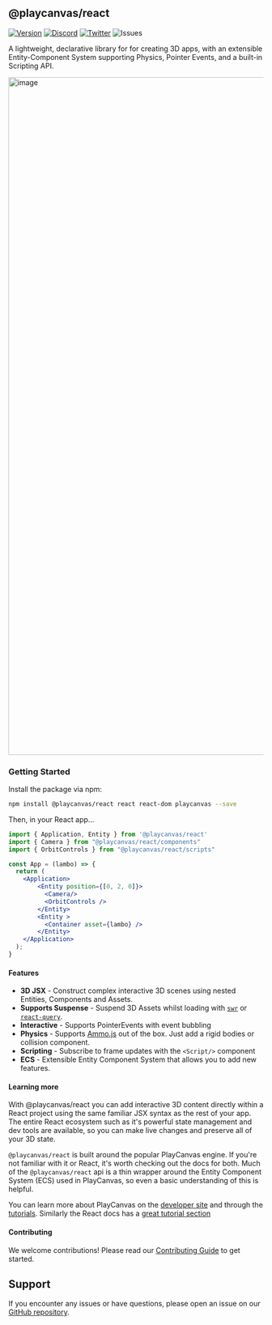 ## @playcanvas/react
[![Version](https://img.shields.io/npm/v/@playcanvas/react?style=flat&colorA=000000&colorB=000000)](https://www.npmjs.com/package/@playcanvas/react)
[![Discord](https://img.shields.io/discord/740090768164651008?style=flat&colorA=000000&colorB=000000&label=discord&logo=discord&logoColor=ffffff)](https://discord.com/channels/408617316415307776/408617316415307778)
[![Twitter](https://img.shields.io/twitter/follow/playcanvas?label=%40playcanvas&style=flat&colorA=000000&colorB=000000&logo=twitter&logoColor=000000)](https://twitter.com/playcanvas)
![Issues](https://img.shields.io/github/issues/playcanvas/react?style=flat&colorA=000000&colorB=000000)

A lightweight, declarative library for for creating 3D apps, with an extensible Entity-Component System supporting Physics, Pointer Events, and a built-in Scripting API.

<img width="1339" alt="image" src="https://github.com/user-attachments/assets/c07f915a-fae2-4aa8-a727-46ec7f300aa8">

### Getting Started

Install the package via npm:

```bash
npm install @playcanvas/react react react-dom playcanvas --save
```
Then, in your React app...

```jsx
import { Application, Entity } from '@playcanvas/react'
import { Camera } from "@playcanvas/react/components"
import { OrbitControls } from "@playcanvas/react/scripts"

const App = (lambo) => {
  return (
    <Application>
        <Entity position={[0, 2, 0]}>
          <Camera/>
          <OrbitControls />
        </Entity>
        <Entity >
          <Container asset={lambo} />
        </Entity>
    </Application>
  );
}
```

#### Features

- **3D JSX** -  Construct complex interactive 3D scenes using nested Entities, Components and Assets.
- **Supports Suspense** - Suspend 3D Assets whilst loading with [`swr`](https://www.npmjs.com/package/swr) or [`react-query`](https://www.npmjs.com/package/@tanstack/react-query).
- **Interactive** - Supports PointerEvents with event bubbling
- **Physics** - Supports [Ammo.js](https://github.com/kripken/ammo.js) out of the box. Just add a rigid bodies or collision component.
- **Scripting** - Subscribe to frame updates with the `<Script/>` component
- **ECS** - Extensible Entity Component System that allows you to add new features.

#### Learning more

With @playcanvas/react you can add interactive 3D content directly within a React project using the same familiar JSX syntax as the rest of your app. The entire React ecosystem such as it's powerful state management and dev tools are available, so you can make live changes and preserve all of your 3D state.

`@playcanvas/react` is built around the popular PlayCanvas engine. If you're not familiar with it or React, it's worth checking out the docs for both. Much of the `@playcanvas/react` api is a thin wrapper around the Entity Component System (ECS) used in PlayCanvas, so even a basic understanding of this is helpful.

You can learn more about PlayCanvas on the [developer site](https://developer.playcanvas.com/) and through the [tutorials](https://developer.playcanvas.com/tutorials/). Similarly the React docs has a [great tutorial section](https://react.dev/learn)

#### Contributing

We welcome contributions! Please read our [Contributing Guide](https://github.com/playcanvas/engine/blob/main/.github/CONTRIBUTING.md) to get started.

## Support

If you encounter any issues or have questions, please open an issue on our [GitHub repository](https://github.com/playcanvas/playcanvas-react/issues).
